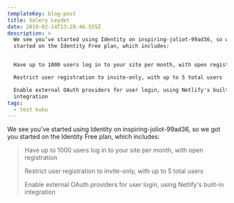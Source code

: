 ```yaml
---
templateKey: blog-post
title: Valery Leydet
date: 2019-02-14T13:28:46.555Z
description: >
  We see you’ve started using Identity on inspiring-joliot-99ad36, so we got you
  started on the Identity Free plan, which includes:


  Have up to 1000 users log in to your site per month, with open registration

  Restrict user registration to invite-only, with up to 5 total users

  Enable external OAuth providers for user login, using Netlify's built-in
  integration
tags:
  - test kuku
---
```

We see you’ve started using Identity on inspiring-joliot-99ad36, so we got you started on the Identity Free plan, which includes:



> Have up to 1000 users log in to your site per month, with open registration
>
> Restrict user registration to invite-only, with up to 5 total users
>
> Enable external OAuth providers for user login, using Netlify's built-in integration
